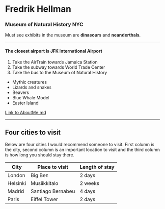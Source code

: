 # Fredrik Hellman

### Museum of Natural History NYC

 Must see exhibits in the museum are **dinasours** and **neanderthals**.

-----------------------------------------------

#### The closest airport is JFK International Airport

1. Take the AirTrain towards Jamaica Station
2. Take the subway towards World Trade Center
3. Take the bus to the Museum of Natural History

- Mythic creatures
- Lizards and snakes
- Beavers
- Blue Whale Model
- Easter Island

[Link to AboutMe.md](AboutMe.md)


------------------------------------------------
## Four cities to visit

Below are four cities I would recommend someone to visit. First column is the city, second column is an important location to visit and the third column is how long you should stay there.


| City | Place to visit | Length of stay |
| ---- | ------ | ----- |
| London  | Big Ben | 2 days|
| Helsinki | Musiikkitalo |2 weeks|
| Madrid  | Santiago Bernabeu  |4 days|
| Paris | Eiffel Tower   |2 days|